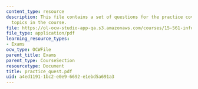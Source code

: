 ```yaml
---
content_type: resource
description: This file contains a set of questions for the practice covering all the
  topics in the course.
file: https://ol-ocw-studio-app-qa.s3.amazonaws.com/courses/15-561-information-technology-essentials-spring-2005/a4ed11911bc2e0e96692e1ebd5a691a3_practice_quest.pdf
file_type: application/pdf
learning_resource_types:
- Exams
ocw_type: OCWFile
parent_title: Exams
parent_type: CourseSection
resourcetype: Document
title: practice_quest.pdf
uid: a4ed1191-1bc2-e0e9-6692-e1ebd5a691a3
---
```

